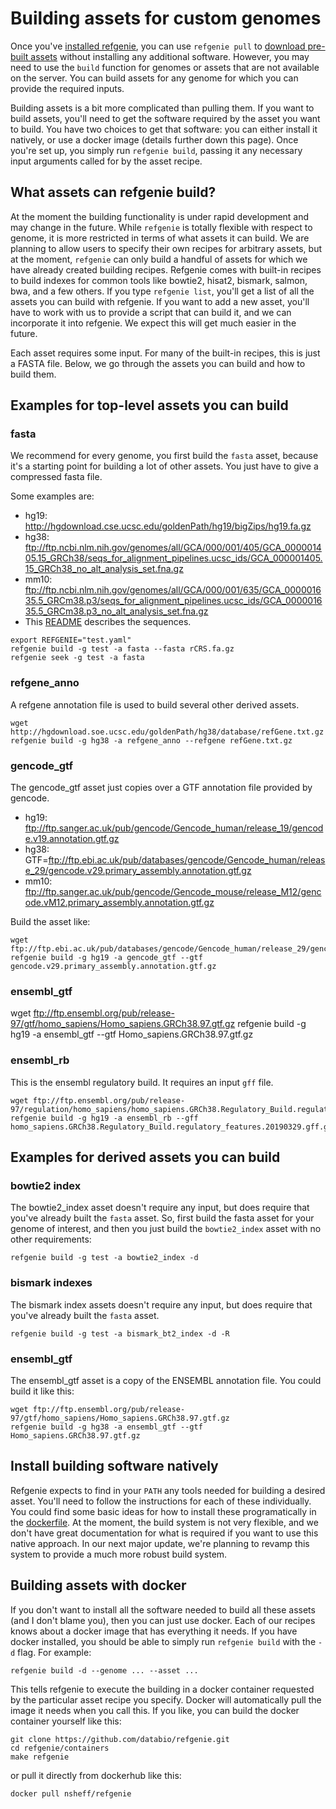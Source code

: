 # Building assets for custom genomes

Once you've [installed refgenie](install.md), you can use `refgenie pull` to [download pre-built assets](download.md) without installing any additional software. However, you may need to use the `build` function for genomes or assets that are not available on the server. You can build assets for any genome for which you can provide the required inputs.

Building assets is a bit more complicated than pulling them. If you want to build assets, you'll need to get the software required by the asset you want to build. You have two choices to get that software: you can either install it natively, or use a docker image (details further down this page). Once you're set up, you simply run `refgenie build`, passing it any necessary input arguments called for by the asset recipe.

## What assets can refgenie build?

At the moment the building functionality is under rapid development and may change in the future. While `refgenie` is totally flexible with respect to genome, it is more restricted in terms of what assets it can build. We are planning to allow users to specify their own recipes for arbitrary assets, but at the moment, `refgenie` can only build a handful of assets for which we have already created building recipes. Refgenie comes with built-in recipes to build indexes for common tools like bowtie2, hisat2, bismark, salmon, bwa, and a few others. If you type `refgenie list`, you'll get a list of all the assets you can build with refgenie. If you want to add a new asset, you'll have to work with us to provide a script that can build it, and we can incorporate it into refgenie. We expect this will get much easier in the future.

Each asset requires some input. For many of the built-in recipes, this is just a FASTA file. Below, we go through the assets you can build and how to build them.

## Examples for top-level assets you can build

### fasta

We recommend for every genome, you first build the `fasta` asset, because it's a starting point for building a lot of other assets. You just have to give a compressed fasta file.

Some examples are:

- hg19: http://hgdownload.cse.ucsc.edu/goldenPath/hg19/bigZips/hg19.fa.gz
- hg38: ftp://ftp.ncbi.nlm.nih.gov/genomes/all/GCA/000/001/405/GCA_000001405.15_GRCh38/seqs_for_alignment_pipelines.ucsc_ids/GCA_000001405.15_GRCh38_no_alt_analysis_set.fna.gz
- mm10: ftp://ftp.ncbi.nlm.nih.gov/genomes/all/GCA/000/001/635/GCA_000001635.5_GRCm38.p3/seqs_for_alignment_pipelines.ucsc_ids/GCA_000001635.5_GRCm38.p3_no_alt_analysis_set.fna.gz
- This [README](ftp://ftp.ncbi.nlm.nih.gov/genomes/all/GCA/000/001/405/GCA_000001405.15_GRCh38/seqs_for_alignment_pipelines.ucsc_ids/README_analysis_sets.txt) describes the sequences.


```
export REFGENIE="test.yaml"
refgenie build -g test -a fasta --fasta rCRS.fa.gz
refgenie seek -g test -a fasta
```

### refgene_anno
A refgene annotation file is used to build several other derived assets.

```
wget http://hgdownload.soe.ucsc.edu/goldenPath/hg38/database/refGene.txt.gz
refgenie build -g hg38 -a refgene_anno --refgene refGene.txt.gz
```

### gencode_gtf

The gencode_gtf asset just copies over a GTF annotation file provided by gencode.

- hg19: ftp://ftp.sanger.ac.uk/pub/gencode/Gencode_human/release_19/gencode.v19.annotation.gtf.gz
- hg38: GTF=ftp://ftp.ebi.ac.uk/pub/databases/gencode/Gencode_human/release_29/gencode.v29.primary_assembly.annotation.gtf.gz
- mm10: ftp://ftp.sanger.ac.uk/pub/gencode/Gencode_mouse/release_M12/gencode.vM12.primary_assembly.annotation.gtf.gz

Build the asset like:
```
wget ftp://ftp.ebi.ac.uk/pub/databases/gencode/Gencode_human/release_29/gencode.v29.primary_assembly.annotation.gtf.gz
refgenie build -g hg19 -a gencode_gtf --gtf gencode.v29.primary_assembly.annotation.gtf.gz
```


### ensembl_gtf

wget ftp://ftp.ensembl.org/pub/release-97/gtf/homo_sapiens/Homo_sapiens.GRCh38.97.gtf.gz
refgenie build -g hg19 -a ensembl_gtf --gtf Homo_sapiens.GRCh38.97.gtf.gz

### ensembl_rb

This is the ensembl regulatory build. It requires an input `gff` file.

```
wget ftp://ftp.ensembl.org/pub/release-97/regulation/homo_sapiens/homo_sapiens.GRCh38.Regulatory_Build.regulatory_features.20190329.gff.gz
refgenie build -g hg19 -a ensembl_rb --gff homo_sapiens.GRCh38.Regulatory_Build.regulatory_features.20190329.gff.gz
```

## Examples for derived assets you can build

### bowtie2 index

The bowtie2_index asset doesn't require any input, but does require that you've already built the `fasta` asset. So, first build the fasta asset for your genome of interest, and then you just build the `bowtie2_index` asset with no other requirements:

```
refgenie build -g test -a bowtie2_index -d 
```

### bismark indexes

The bismark index assets doesn't require any input, but does require that you've already built the `fasta` asset.

```
refgenie build -g test -a bismark_bt2_index -d -R
```


### ensembl_gtf

The ensembl_gtf asset is a copy of the ENSEMBL annotation file. You could build it like this:

```
wget ftp://ftp.ensembl.org/pub/release-97/gtf/homo_sapiens/Homo_sapiens.GRCh38.97.gtf.gz
refgenie build -g hg38 -a ensembl_gtf --gtf Homo_sapiens.GRCh38.97.gtf.gz
```

## Install building software natively

Refgenie expects to find in your `PATH` any tools needed for building a desired asset. You'll need to follow the instructions for each of these individually. You could find some basic ideas for how to install these programatically in the [dockerfile](https://github.com/databio/refgenie/blob/dev/containers/Dockerfile_refgenie). At the moment, the build system is not very flexible, and we don't have great documentation for what is required if you want to use this native approach. In our next major update, we're planning to revamp this system to provide a much more robust build system.

## Building assets with docker

If you don't want to install all the software needed to build all these assets (and I don't blame you), then you can just use docker. Each of our recipes knows about a docker image that has everything it needs. If you have docker installed, you should be able to simply run `refgenie build` with the `-d` flag. For example:

```
refgenie build -d --genome ... --asset ...
```

This tells refgenie to execute the building in a docker container requested by the particular asset recipe you specify. Docker will automatically pull the image it needs when you call this. If you like, you can build the docker container yourself like this:

```
git clone https://github.com/databio/refgenie.git
cd refgenie/containers
make refgenie
```

or pull it directly from dockerhub like this:

```
docker pull nsheff/refgenie
```